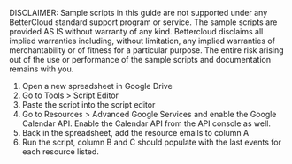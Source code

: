 DISCLAIMER: Sample scripts in this guide are not supported under any BetterCloud standard support program or service. The sample scripts are provided AS IS without warranty of any kind. Bettercloud disclaims all implied warranties including, without limitation, any implied warranties of merchantability or of fitness for a particular purpose. The entire risk arising out of the use or performance of the sample scripts and documentation remains with you.

1) Open a new spreadsheet in Google Drive
2) Go to Tools > Script Editor
3) Paste the script into the script editor
4) Go to Resources > Advanced Google Services and enable the Google Calendar API. Enable the Calendar API from the API console as well.
5) Back in the spreadsheet, add the resource emails to column A
6) Run the script, column B and C should populate with the last events for each resource listed.
